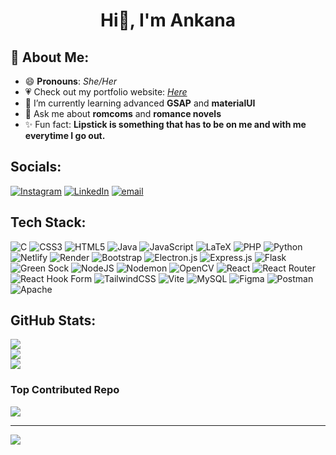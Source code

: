 ## <h1 align="center">Hi👋, I'm Ankana</h1>
<!--
**ankanaghosh2001/ankanaghosh2001** is a ✨ _special_ ✨ repository because its `README.md` (this file) appears on your GitHub profile.
-->

## :bear: About Me:
- 😄 **Pronouns**: *She/Her*  
- 💗 Check out my portfolio website: *[Here](ankana-ghosh.netlify.app)*  <!--- 🔭 I’m currently working on my **Portfolio Website2.0**-->
- 🌱 I’m currently learning advanced **GSAP** and **materialUI**  
- 💬 Ask me about **romcoms** and **romance novels**
- ✨ Fun fact: **Lipstick is something that has to be on me and with me everytime I go out.**  


## Socials:
[![Instagram](https://img.shields.io/badge/Instagram-%23E4405F.svg?logo=Instagram&logoColor=white)](https://instagram.com/ankana.is.here/) [![LinkedIn](https://img.shields.io/badge/LinkedIn-%230077B5.svg?logo=linkedin&logoColor=white)](https://linkedin.com/in/ankana-ghosh/) [![email](https://img.shields.io/badge/Email-D14836?logo=gmail&logoColor=white)](mailto:ankanaghosh1111@gmail.com) 

## Tech Stack:
![C](https://img.shields.io/badge/c-%2300599C.svg?style=flat&logo=c&logoColor=white) ![CSS3](https://img.shields.io/badge/css3-%231572B6.svg?style=flat&logo=css3&logoColor=white) ![HTML5](https://img.shields.io/badge/html5-%23E34F26.svg?style=flat&logo=html5&logoColor=white) ![Java](https://img.shields.io/badge/java-%23ED8B00.svg?style=flat&logo=openjdk&logoColor=white) ![JavaScript](https://img.shields.io/badge/javascript-%23323330.svg?style=flat&logo=javascript&logoColor=%23F7DF1E) ![LaTeX](https://img.shields.io/badge/latex-%23008080.svg?style=flat&logo=latex&logoColor=white) ![PHP](https://img.shields.io/badge/php-%23777BB4.svg?style=flat&logo=php&logoColor=white) ![Python](https://img.shields.io/badge/python-3670A0?style=flat&logo=python&logoColor=ffdd54) ![Netlify](https://img.shields.io/badge/netlify-%23000000.svg?style=flat&logo=netlify&logoColor=#00C7B7) ![Render](https://img.shields.io/badge/Render-%46E3B7.svg?style=flat&logo=render&logoColor=white) ![Bootstrap](https://img.shields.io/badge/bootstrap-%238511FA.svg?style=flat&logo=bootstrap&logoColor=white) ![Electron.js](https://img.shields.io/badge/Electron-191970?style=flat&logo=Electron&logoColor=white) ![Express.js](https://img.shields.io/badge/express.js-%23404d59.svg?style=flat&logo=express&logoColor=%2361DAFB) ![Flask](https://img.shields.io/badge/flask-%23000.svg?style=flat&logo=flask&logoColor=white) ![Green Sock](https://img.shields.io/badge/green%20sock-88CE02?style=flat&logo=greensock&logoColor=white) ![NodeJS](https://img.shields.io/badge/node.js-6DA55F?style=flat&logo=node.js&logoColor=white) ![Nodemon](https://img.shields.io/badge/NODEMON-%23323330.svg?style=flat&logo=nodemon&logoColor=%BBDEAD) ![OpenCV](https://img.shields.io/badge/opencv-%23white.svg?style=flat&logo=opencv&logoColor=white) ![React](https://img.shields.io/badge/react-%2320232a.svg?style=flat&logo=react&logoColor=%2361DAFB) ![React Router](https://img.shields.io/badge/React_Router-CA4245?style=flat&logo=react-router&logoColor=white) ![React Hook Form](https://img.shields.io/badge/React%20Hook%20Form-%23EC5990.svg?style=flat&logo=reacthookform&logoColor=white) ![TailwindCSS](https://img.shields.io/badge/tailwindcss-%2338B2AC.svg?style=flat&logo=tailwind-css&logoColor=white) ![Vite](https://img.shields.io/badge/vite-%23646CFF.svg?style=flat&logo=vite&logoColor=white) ![MySQL](https://img.shields.io/badge/mysql-4479A1.svg?style=flat&logo=mysql&logoColor=white) ![Figma](https://img.shields.io/badge/figma-%23F24E1E.svg?style=flat&logo=figma&logoColor=white) ![Postman](https://img.shields.io/badge/Postman-FF6C37?style=flat&logo=postman&logoColor=white) ![Apache](https://img.shields.io/badge/apache-%23D42029.svg?style=flat&logo=apache&logoColor=white)
## GitHub Stats:
![](https://github-readme-stats.vercel.app/api?username=ankanaghosh2001&theme=dracula&hide_border=false&include_all_commits=false&count_private=false)<br/>
![](https://nirzak-streak-stats.vercel.app/?user=ankanaghosh2001&theme=dracula&hide_border=false)<br/>
![](https://github-readme-stats.vercel.app/api/top-langs/?username=ankanaghosh2001&theme=dracula&hide_border=false&include_all_commits=false&count_private=false&layout=compact)

### Top Contributed Repo
![](https://github-contributor-stats.vercel.app/api?username=ankanaghosh2001&limit=5&theme=dracula&combine_all_yearly_contributions=true)

---
[![](https://visitcount.itsvg.in/api?id=ankanaghosh2001&icon=5&color=5)](https://visitcount.itsvg.in)

<!-- Proudly created with GPRM ( https://gprm.itsvg.in ) -->
